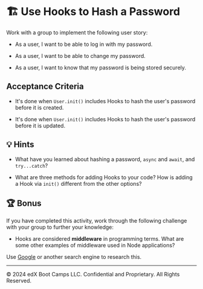 # 🏗️ Use Hooks to Hash a Password

Work with a group to implement the following user story:

* As a user, I want to be able to log in with my password.

* As a user, I want to be able to change my password.

* As a user, I want to know that my password is being stored securely.

## Acceptance Criteria

* It's done when `User.init()` includes Hooks to hash the user's password before it is created.

* It's done when `User.init()` includes Hooks to hash the user's password before it is updated.

## 💡 Hints

* What have you learned about hashing a password, `async` and `await`, and `try...catch`?

* What are three methods for adding Hooks to your code? How is adding a Hook via `init()` different from the other options?

## 🏆 Bonus

If you have completed this activity, work through the following challenge with your group to further your knowledge:

* Hooks are considered **middleware** in programming terms. What are some other examples of middleware used in Node applications?

Use [Google](https://www.google.com) or another search engine to research this.

---
© 2024 edX Boot Camps LLC. Confidential and Proprietary. All Rights Reserved.
